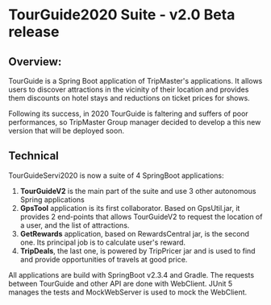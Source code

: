 # TourGuide2020 Suite - v2.0 Beta release

## Overview:
TourGuide is a Spring Boot application of TripMaster's applications. It allows users to discover attractions in the vicinity of their location and provides them discounts on hotel stays and reductions on ticket prices for shows.

Following its success, in 2020 TourGuide is faltering and suffers of poor performances, so TripMaster Group manager decided to develop a this new version that will be deployed soon.

## Technical

TourGuideServi2020 is now a suite of 4 SpringBoot applications:

1. **TourGuideV2** is the main part of the suite and use 3 other autonomous Spring applications
2. **GpsTool** application is its first collaborator. Based on GpsUtil.jar, it provides 2 end-points that allows TourGuideV2 to request the location of a user, and the list of attractions.
3. **GetRewards** application, based on RewardsCentral jar, is the second one. Its principal job is to calculate user's reward.
4. **TripDeals**, the last one, is powered by TripPricer jar and is used to find and provide opportunities of travels at good price. 

All applications are build with SpringBoot v2.3.4 and Gradle.
The requests between TourGuide and other API are done with WebClient.
JUnit 5 manages the tests and MockWebServer is used to mock the WebClient. 
